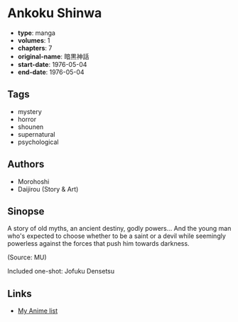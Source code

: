 # Ankoku Shinwa

-   **type**: manga
-   **volumes**: 1
-   **chapters**: 7
-   **original-name**: 暗黒神話
-   **start-date**: 1976-05-04
-   **end-date**: 1976-05-04

## Tags

-   mystery
-   horror
-   shounen
-   supernatural
-   psychological

## Authors

-   Morohoshi
-   Daijirou (Story & Art)

## Sinopse

A story of old myths, an ancient destiny, godly powers... And the young man who's expected to choose whether to be a saint or a devil while seemingly powerless against the forces that push him towards darkness.

(Source: MU)

Included one-shot: Jofuku Densetsu

## Links

-   [My Anime list](https://myanimelist.net/manga/67081/Ankoku_Shinwa)
